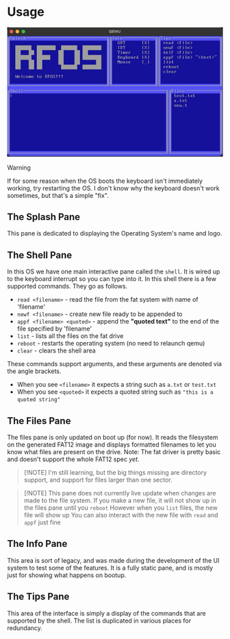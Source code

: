 # Usage

![Image](images/rfos.jpg)

> [!WARNING]
> If for some reason when the OS boots the keyboard isn't immediately working,
> try restarting the OS. I don't know why the keyboard doesn't work sometimes,
> but that's a simple "fix".

## The Splash Pane 
This pane is dedicated to displaying the Operating System's
name and logo.

## The Shell Pane 
In this OS we have one main interactive pane called the
`shell`. It is wired up to the keyboard interrupt so you can type into it. In
this shell there is a few supported commands. They go as follows.
   - `read <filename>` - read the file from the fat system with name of
     'filename'
   - `newf <filename>` - create new file ready to be appended to
   - `appf <filename> <quoted>` - append the **"quoted text"** to the end of
     the file specified by 'filename'
   - `list` - lists all the files on the fat drive
   - `reboot` - restarts the operating system (no need to relaunch qemu)
   - `clear` - clears the shell area
 
These commands support arguments, and these arguments are denoted via the angle
brackets.
   - When you see `<filename>` it expects a string such as `a.txt` or
     `test.txt`
   - When you see `<quoted>` it expects a quoted string such as `"this is a
     quoted string"`

## The Files Pane 
The files pane is only updated on boot up (for now). It reads
the filesystem on the generated FAT12 image and displays formatted filenames to
let you know what files are present on the drive. Note: The fat driver is
pretty basic and doesn't support the whole FAT12 spec *yet*.

> [!NOTE] I'm still learning, but the big things missing are directory support,
> and support for files larger than one sector.

> [!NOTE] This pane does not currently live update when changes are made to the
> file system.  If you make a new file, it will not show up in the files pane
> until you `reboot` However when you `list` files, the new file will show up
> You can also interact with the new file with `read` and `appf` just fine

## The Info Pane 
This area is sort of legacy, and was made during the
development of the UI system to test some of the features. It is a fully static
pane, and is mostly just for showing what happens on bootup.

## The Tips Pane 
This area of the interface is simply a display of the commands
that are supported by the shell. The list is duplicated in various places for
redundancy.
